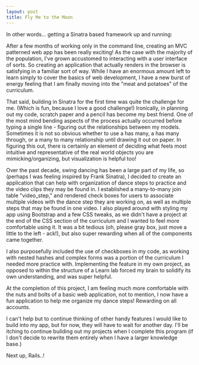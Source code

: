 ```yaml
---
layout: post
title: Fly Me to the Moon
---
```

In other words... getting a Sinatra based framework up and running:

After a few months of working only in the command line, creating an MVC patterned web app has been really exciting!  As the case with the majority of the population, I've grown accustomed to interacting with a user interface of sorts.  So creating an application that actually renders in the browser is satisfying in a familiar sort of way.  While I have an enormous amount left to learn simply to cover the basics of web development, I have a new burst of energy feeling that I am finally moving into the "meat and potatoes" of the curriculum.  

That said, building in Sinatra for the first time was quite the challenge for me.  (Which is fun, because I love a good challenge!)  Ironically, in planning out my code, scratch paper and a pencil has become my best friend.  One of the most mind bending aspects of the process actually occurred before typing a single line - figuring out the relationships between my models.  Sometimes it is not so obvious whether to use a has many, a has many through, or a many to many relationship until drawing it out on paper.   In figuring this out, there is certainly an element of deciding what feels most intuitive and representative of the real world objects you are mimicking/organizing, but visualization is helpful too!

Over the past decade, swing dancing has been a large part of my life, so (perhaps I was feeling inspired by Frank Sinatra), I decided to create an application that can help with organization of dance steps to practice and the video clips they may be found in.  I established a many-to-many join table "video_step," and rendered check boxes for users to associate multiple videos with the dance step they are working on, as well as multiple steps that may be found in one video.  I also played around with styling my app using Bootstrap and a few CSS tweaks, as we didn't have a project at the end of the CSS section of the curriculum and I wanted to feel more comfortable using it.  It was a bit tedious (oh, please gray box, just move a little to the left - ack!), but also super rewarding when all of the components came together.

I also purposefully included the use of checkboxes in my code, as working with nested hashes and complex forms was a portion of the curriculum I needed more practice with. Implementing the feature in my own project, as opposed to within the structure of a Learn lab forced my brain to solidify its own understanding, and was super helpful. 

At the completion of this project, I am feeling much more comfortable with the nuts and bolts of a basic web application, not to mention, I now have a fun application to help me organize my dance steps!  Rewarding on all accounts.

I can't help but to continue thinking of other handy features I would like to build into my app, but for now, they will have to wait for another day. I'll be itching to continue building out my projects when I complete this program (if I don't decide to rewrite them entirely when I have a larger knowledge base.)

Next up, Rails..!


 

